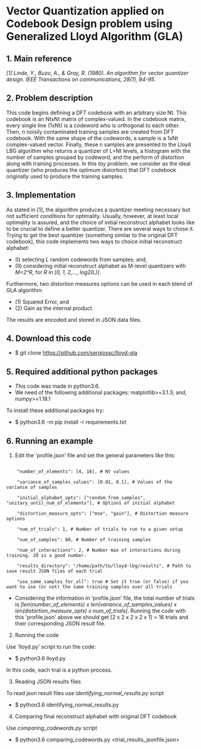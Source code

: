# Vector Quantization applied on Codebook Design problem using Generalized Lloyd Algorithm (GLA)

## 1. Main reference
*[1] Linde, Y., Buzo, A., & Gray, R. (1980). An algorithm for vector quantizer design. IEEE Transactions on communications, 28(1), 84-95.*

## 2. Problem description

This code begins defining a DFT codebook with an arbitrary size Nt. This codebook is an NtxNt matrix of complex-valued. In the codebook matrix, every single line (1xNt) is a codeword who is orthogonal to each other. Then, n noisily contaminated training samples are created from DFT codebook. With the same shape of the codewords, a sample is a 1xNt complex-valued vector. Finally, these n samples are presented to the Lloyd LBG algorithm who returns a quantizer of L=Nt levels, a histogram with the number of samples grouped by codeword, and the perform of distortion along with training processes. In this toy problem, we consider as the ideal quantizer (who produces the optimum distortion) that DFT codebook originally used to produce the training samples.


## 3. Implementation
As stated in [1], the algorithm produces a quantizer meeting necessary but not sufficient conditions for optimality. Usually, however, at least local optimality is assured, and the choice of initial reconstruct alphabet looks like to be crucial to define a better quantizer. There are several ways to chose it. Trying to get the best quantizer (something similar to the original DFT codebook), this code implements two ways to choice initial reconstruct alphabet:

* (I) selecting *L* random codewords from samples; and, 
* (II) considering initial reconstruct alphabet as M-level quantizers with *M=2^R*, for *R* in *[0, 1, 2,..., log2(L)]*. 

Furthermore, two distortion measures options can be used in each blend of GLA algorithm: 

* (1) Squared Error, and 
* (2) Gain as the internal product. 

The results are encoded and stored in JSON data files.

## 4. Download this code
* $ git clone https://github.com/sergiossc/lloyd-gla

## 5. Required additional python packages
* This code was made in python3.6.
* We need of the following additional packages: matplotlib>=3.1.3; and, numpy>=1.18.1

To install these additional packages try:
* $ python3.6 -m pip install -r requirements.txt


## 6. Running an example
1. Edit the 'profile.json' file and set the general parameters like this:


```

    "number_of_elements": [4, 16], # Nt values 
    
    "variance_of_samples_values": [0.01, 0.1], # Values of the variance of samples
    
    "initial_alphabet_opts": ["random_from_samples", "unitary_until_num_of_elements"], # Options of initial alphabet
    
    "distortion_measure_opts": ["mse", "gain"], # Distortion measure  options
    
    "num_of_trials": 1, # Number of trials to run to a given setup
    
    "num_of_samples": 80, # Number of training samples
    
    "num_of_interactions": 2, # Number max of interactions during training. 20 is a good number.
    
    "results_directory": "/home/path/to/lloyd-lbg/results", # Path to save result JSON files of each trial
    
    "use_same_samples_for_all": true # Set it true (or false) if you want to use (or not) the same training samples over all trials
```

* Considering the information in 'profile.json' file, the total number of trials is *[len(number_of_elements) x len(variance_of_samples_values) x len(distortion_measure_opts) x num_of_trials]*. Running the code with this 'profile.json' above we should get [2 x 2 x 2 x 2 x 1] = 16 trials and their corresponding JSON result file.

2. Running the code

Use 'lloyd.py' script to run the code:
*  $ python3.6 lloyd.py

In this code, each trial is a python process.

3. Reading JSON results files

To read json result files use *identifying_normal_results.py* script
*  $ python3.6 identifying\_normal\_results.py

4. Comparing final reconstruct alphabet with original DFT codebook

Use *comparing_codewords.py* script

*  $ python3.6 comparing\_codewords.py <trial\_results\_jsonfile.json>
